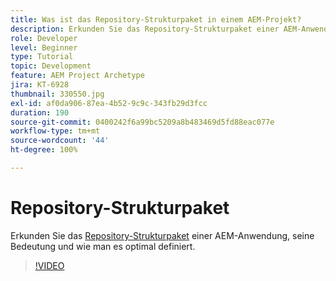 ```yaml
---
title: Was ist das Repository-Strukturpaket in einem AEM-Projekt?
description: Erkunden Sie das Repository-Strukturpaket einer AEM-Anwendung, dessen Bedeutung und die richtige Definition.
role: Developer
level: Beginner
type: Tutorial
topic: Development
feature: AEM Project Archetype
jira: KT-6928
thumbnail: 330550.jpg
exl-id: af0da906-87ea-4b52-9c9c-343fb29d3fcc
duration: 190
source-git-commit: 0400242f6a99bc5209a8b483469d5fd88eac077e
workflow-type: tm+mt
source-wordcount: '44'
ht-degree: 100%

---
```


# Repository-Strukturpaket

Erkunden Sie das [Repository-Strukturpaket](https://experienceleague.adobe.com/docs/experience-manager-cloud-service/implementing/developing/repository-structure-package.html?lang=de) einer AEM-Anwendung, seine Bedeutung und wie man es optimal definiert.

>[!VIDEO](https://video.tv.adobe.com/v/330550?quality=12&learn=on)
